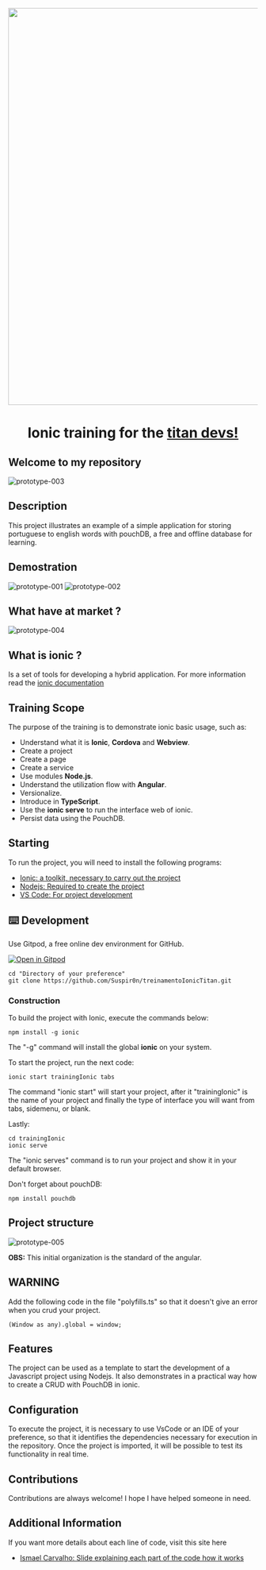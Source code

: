 <p align="center">
  <a href="http://ant.design">
    <img width="800" src="./src/assets/prototype-001.png">
  </a>
</p>

<h1 align="center"> Ionic training for the <a href="https://www.linkedin.com/company/ufbatitan/"> titan devs! </a> </h1>


## Welcome to my repository

![prototype-003](./src/assets/prototype-003.png)

## Description 

This project illustrates an example of a simple application for storing portuguese to english words with pouchDB, a free and offline database for learning.

## Demostration

![prototype-001](./src/assets/prototype-001.png) 
![prototype-002](./src/assets/prototype-002.png)

## What have at market ?

![prototype-004](./src/assets/prototype-004.png)

## What is ionic ?

Is a set of tools for developing a hybrid application.
For more information read the [ionic documentation](https://ionicframework.com/docs)

## Training Scope

The purpose of the training is to demonstrate ionic basic usage, such as:

- Understand what it is __Ionic__, __Cordova__ and __Webview__.
- Create a project
- Create a page
- Create a service
- Use modules __Node.js__.
- Understand the utilization flow with __Angular__.
- Versionalize.
- Introduce in __TypeScript__.
- Use the __ionic serve__ to run the interface web of ionic.
- Persist data using the PouchDB.

## Starting

To run the project, you will need to install the following programs:

- [Ionic: a toolkit, necessary to carry out the project](https://ionicframework.com/)
- [Nodejs: Required to create the project](https://nodejs.org/en/)
- [VS Code: For project development](https://code.visualstudio.com/)

## ⌨️ Development

Use Gitpod, a free online dev environment for GitHub.

[![Open in Gitpod](https://gitpod.io/button/open-in-gitpod.svg)](https://gitpod.io/#https://github.com/Figur8/treinamentoIonicTitan.git)

```
cd "Directory of your preference"
git clone https://github.com/Suspir0n/treinamentoIonicTitan.git
```

### Construction

To build the project with Ionic, execute the commands below:

```
npm install -g ionic
```
The "-g" command will install the global __ionic__ on your system.


To start the project, run the next code:

```
ionic start trainingIonic tabs
```

The command "ionic start" will start your project, after it "trainingIonic" is the name of your project and finally the type of interface you will want from tabs, sidemenu, or blank.

Lastly:

```
cd trainingIonic
ionic serve
```
The "ionic serves" command is to run your project and show it in your default browser.

Don't forget about pouchDB:
```
npm install pouchdb
```

## Project structure

![prototype-005](./src/assets/prototype-005.png)

__OBS:__ This initial organization is the standard of the angular.

## WARNING

Add the following code in the file "polyfills.ts" so that it doesn't give an error when you crud your project.
```
(Window as any).global = window;
```

## Features

The project can be used as a template to start the development of a Javascript project using Nodejs. It also demonstrates in a practical way how to create a CRUD with PouchDB in ionic.

## Configuration

To execute the project, it is necessary to use VsCode or an IDE of your preference, so that it identifies the dependencies necessary for execution in the repository. Once the project is imported, it will be possible to test its functionality in real time.

## Contributions

Contributions are always welcome! I hope I have helped someone in need.

## Additional Information

If you want more details about each line of code, visit this site here

- [Ismael Carvalho: Slide explaining each part of the code how it works](https://slides.com/ismaelcarvalho/deck-1)
